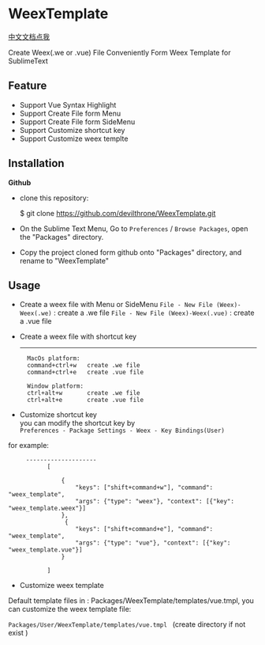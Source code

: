 # WeexTemplate
[中文文档点我](https://github.com/devilthrone/WeexTemplate/blob/master/README-cn.md)

Create Weex(.we or .vue) File  Conveniently Form Weex Template for SublimeText 

Feature
------------
* Support Vue Syntax Highlight
* Support Create File form Menu
* Support Create File form SideMenu
* Support Customize shortcut key
* Support Customize weex templte


Installation
------------
**Github**

* clone this repository:

    $ git clone https://github.com/devilthrone/WeexTemplate.git
    
* On the Sublime Text Menu, Go to `Preferences` / `Browse Packages`, open the "Packages" directory.
 
* Copy the project cloned form github onto "Packages" directory, and rename to "WeexTemplate"

Usage
-----

- Create a weex file with Menu or SideMenu
   `File - New File (Weex)-Weex(.we)` : create a .we file
   `File - New File (Weex)-Weex(.vue)` : create a .vue file
   
- Create a weex file with shortcut key

    --------------------
        MacOs platform:
        command+ctrl+w   create .we file
        command+ctrl+e   create .vue file
        
        Window platform:
        ctrl+alt+w       create .we file
        ctrl+alt+e       create .vue file
        
- Customize shortcut key        
you can modify the shortcut key by  
 `Preferences - Package Settings - Weex - Key Bindings(User)  ` 
 
 for example:
        
         --------------------
               [
               	
                   {
                       "keys": ["shift+command+w"], "command": "weex_template",
                       "args": {"type": "weex"}, "context": [{"key": "weex_template.weex"}]
                   },
                    {
                       "keys": ["shift+command+e"], "command": "weex_template",
                       "args": {"type": "vue"}, "context": [{"key": "weex_template.vue"}]
                   }
                   
               ]

- Customize weex template

 Default template files in : Packages/WeexTemplate/templates/vue.tmpl, you can customize the weex template file: 
 
`Packages/User/WeexTemplate/templates/vue.tmpl ` (create directory if not exist )

